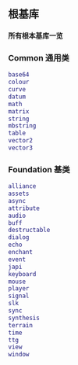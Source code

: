 ## 根基库

#### 所有根本基库一览

### Common 通用类

```lua
base64
colour
curve
datum
math
matrix
string
mbstring
table
vector2
vector3
```

### Foundation 基类

```lua
alliance
assets
async
attribute
audio
buff
destructable
dialog
echo
enchant
event
japi
keyboard
mouse
player
signal
slk
sync
synthesis
terrain
time
ttg
view
window
```

